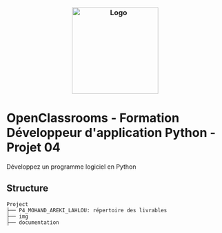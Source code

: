 <h3 align="center">
    <img alt="Logo" title="#logo" width="200px" src="/img/logo.png">
    <br>
</h3>

# OpenClassrooms - Formation Développeur d'application Python - Projet 04
Développez un programme logiciel en Python

<a id="structure"></a>
## Structure 
```
Project
├── P4_MOHAND_AREKI_LAHLOU: répertoire des livrables
├── img
├── documentation
